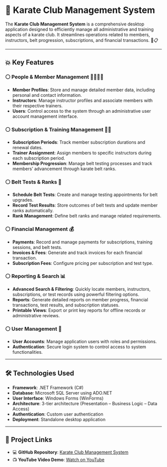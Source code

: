 # 🥋 Karate Club Management System

The **Karate Club Management System** is a comprehensive desktop application designed to efficiently manage all administrative and training aspects of a karate club. It streamlines operations related to members, instructors, belt progression, subscriptions, and financial transactions. 🥋📋

---

## 💥 Key Features

### ⚪ People & Member Management 🧘🏻🤸🏻
- **Member Profiles**: Store and manage detailed member data, including personal and contact information.
- **Instructors**: Manage instructor profiles and associate members with their respective trainers.
- **Users**: Control access to the system through an administrative user account management interface.

### ⚪ Subscription & Training Management 🤸🏻
- **Subscription Periods**: Track member subscription durations and renewal dates.
- **Trainer Assignment**: Assign members to specific instructors during each subscription period.
- **Membership Progression**: Manage belt testing processes and track members’ advancement through karate belt ranks.

### ⚪ Belt Tests & Ranks 🥇
- **Schedule Belt Tests**: Create and manage testing appointments for belt upgrades.
- **Record Test Results**: Store outcomes of belt tests and update member ranks automatically.
- **Rank Management**: Define belt ranks and manage related requirements.

### ⚪ Financial Management 💰
- **Payments**: Record and manage payments for subscriptions, training sessions, and belt tests.
- **Invoices & Fees**: Generate and track invoices for each financial transaction.
- **Subscription Fees**: Configure pricing per subscription and test type.

### ⚪ Reporting & Search 📊
- **Advanced Search & Filtering**: Quickly locate members, instructors, subscriptions, or test records using powerful filtering options.
- **Reports**: Generate detailed reports on member progress, financial transactions, test results, and subscription statuses.
- **Printable Views**: Export or print key reports for offline records or administrative reviews.

### ⚪ User Management 🔐
- **User Accounts**: Manage application users with roles and permissions.
- **Authentication**: Secure login system to control access to system functionalities.

---

## 🛠 Technologies Used

- **Framework**: .NET Framework (C#)
- **Database**: Microsoft SQL Server using ADO.NET
- **User Interface**: Windows Forms (WinForms)
- **Architecture**: 3-tier architecture (Presentation – Business Logic – Data Access)
- **Authentication**: Custom user authentication
- **Deployment**: Standalone desktop application

---

## 🔗 Project Links

- 💻 **GitHub Repository**: [Karate Club Management System](https://github.com/roaa-al-homsi/Karate-Management-System.git)  
- 📺 **YouTube Video Demo**: [Watch on YouTube](https://youtu.be/sQNKMrgEvFE?si=qlupRG505BaRQ9_9)
